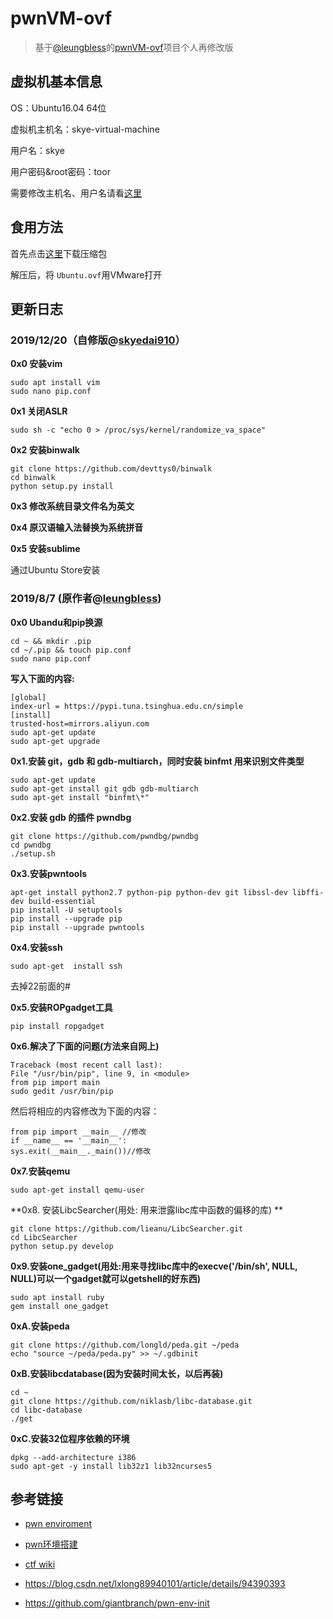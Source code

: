 # pwnVM-ovf
> 基于[@leungbless](<https://github.com/leungbless>)的[pwnVM-ovf](<https://github.com/leungbless/pwnVM-ovf>)项目个人再修改版



## 虚拟机基本信息

OS：Ubuntu16.04 64位

虚拟机主机名：skye-virtual-machine

用户名：skye

用户密码&root密码：toor

需要修改主机名、用户名请看[这里](<https://blog.csdn.net/HuLuWa1997/article/details/89919758>)



## 食用方法

首先点击[这里](https://skye231-my.sharepoint.com/:u:/g/personal/skye_mrskye_cn/EYk1Uo5GspdEpXo4DY3lnEYBfE68dLvuRwF41tFn_E0QMA?e=dNUKl9)下载压缩包

解压后，将 ``Ubuntu.ovf``用VMware打开



## 更新日志

### 2019/12/20（自修版@[skyedai910](https://github.com/skyedai910)）

**0x0 安装vim**

```shell
sudo apt install vim
sudo nano pip.conf
```

 

**0x1 关闭ASLR**

```shell
sudo sh -c "echo 0 > /proc/sys/kernel/randomize_va_space"
```



**0x2 安装binwalk**

```shell
git clone https://github.com/devttys0/binwalk
cd binwalk
python setup.py install
```



**0x3 修改系统目录文件名为英文**



**0x4 原汉语输入法替换为系统拼音**



**0x5 安装sublime**

通过Ubuntu Store安装



### 2019/8/7 (原作者@[leungbless](https://github.com/leungbless))

**0x0 Ubandu和pip换源**

```shell
cd ~ && mkdir .pip
cd ~/.pip && touch pip.conf
sudo nano pip.conf
```

**写入下面的内容:**

```
[global]
index-url = https://pypi.tuna.tsinghua.edu.cn/simple
[install]
trusted-host=mirrors.aliyun.com
sudo apt-get update
sudo apt-get upgrade
```



**0x1.安装 git，gdb 和 gdb-multiarch，同时安装 binfmt 用来识别文件类型**

```shell
sudo apt-get update
sudo apt-get install git gdb gdb-multiarch
sudo apt-get install "binfmt\*"
```

 

**0x2.安装 gdb 的插件 pwndbg**

```shell
git clone https://github.com/pwndbg/pwndbg
cd pwndbg
./setup.sh
```

 

**0x3.安装pwntools**

```shell
apt-get install python2.7 python-pip python-dev git libssl-dev libffi-dev build-essential
pip install -U setuptools
pip install --upgrade pip
pip install --upgrade pwntools
```

 

**0x4.安装ssh**

```shell
sudo apt-get  install ssh
```

去掉22前面的#



**0x5.安装ROPgadget工具**

```shell
pip install ropgadget
```

 

**0x6.解决了下面的问题(方法来自网上)**

```shell
Traceback (most recent call last):
File "/usr/bin/pip", line 9, in <module>
from pip import main
sudo gedit /usr/bin/pip
```

然后将相应的内容修改为下面的内容：

```shell
from pip import __main__ //修改
if __name__ == '__main__':
sys.exit(__main__._main())//修改
```



**0x7.安装qemu**

```shell
sudo apt-get install qemu-user
```

 

**0x8. 安装LibcSearcher(用处: 用来泄露libc库中函数的偏移的库) **

```shell
git clone https://github.com/lieanu/LibcSearcher.git
cd LibcSearcher
python setup.py develop
```

 

**0x9.安装one_gadget(用处:用来寻找libc库中的execve('/bin/sh', NULL, NULL)可以一个gadget就可以getshell的好东西)**

```shell
sudo apt install ruby
gem install one_gadget
```

 

**0xA.安装peda**

```shell
git clone https://github.com/longld/peda.git ~/peda
echo "source ~/peda/peda.py" >> ~/.gdbinit
```

 

**0xB.安装libcdatabase(因为安装时间太长，以后再装)**

```shell
cd ~
git clone https://github.com/niklasb/libc-database.git
cd libc-database
./get
```



**0xC.安装32位程序依赖的环境**

```shell
dpkg --add-architecture i386
sudo apt-get -y install lib32z1 lib32ncurses5
```



## 参考链接

* [pwn enviroment](<https://www.jianshu.com/p/1476f38e3aa3>		)

* [pwn环境搭建](https://carlstar.club/2018/09/03/pwn环境搭建/#安装libcdatabase)

* [ctf wiki](<https://wiki.x10sec.org/>)
* <https://blog.csdn.net/lxlong89940101/article/details/94390393>

*  <https://github.com/giantbranch/pwn-env-init>